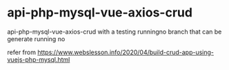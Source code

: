# api-php-mysql-vue-axios-crud
api-php-mysql-vue-axios-crud with a testing runningno branch that can be generate running no

refer from https://www.webslesson.info/2020/04/build-crud-app-using-vuejs-php-mysql.html
